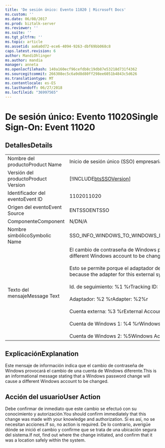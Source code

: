 ```yaml
---
title: 'De sesión único: Evento 11020 | Microsoft Docs'
ms.custom: ''
ms.date: 06/08/2017
ms.prod: biztalk-server
ms.reviewer: ''
ms.suite: ''
ms.tgt_pltfrm: ''
ms.topic: article
ms.assetid: aa6a0d72-ece6-4094-9263-dbf69bb068c8
caps.latest.revision: 6
author: MandiOhlinger
ms.author: mandia
manager: anneta
ms.openlocfilehash: 140a160ecf96cefdb8c19db87e53218d731f4362
ms.sourcegitcommit: 266308ec5c6a9d8d80ff298ee6051b4843c5d626
ms.translationtype: MT
ms.contentlocale: es-ES
ms.lasthandoff: 06/27/2018
ms.locfileid: "36997565"
---
```

# <a name="single-sign-on-event-11020"></a><span data-ttu-id="a5dd0-102">De sesión único: Evento 11020</span><span class="sxs-lookup"><span data-stu-id="a5dd0-102">Single Sign-On: Event 11020</span></span>
## <a name="details"></a><span data-ttu-id="a5dd0-103">Detalles</span><span class="sxs-lookup"><span data-stu-id="a5dd0-103">Details</span></span>  
  
|                 |                                                                                                                                                                                                                                                                                                                                                                         |
|-----------------|-------------------------------------------------------------------------------------------------------------------------------------------------------------------------------------------------------------------------------------------------------------------------------------------------------------------------------------------------------------------------|
|  <span data-ttu-id="a5dd0-104">Nombre del producto</span><span class="sxs-lookup"><span data-stu-id="a5dd0-104">Product Name</span></span>   |                                                                                                                                                                        <span data-ttu-id="a5dd0-105">Inicio de sesión único (SSO) empresarial</span><span class="sxs-lookup"><span data-stu-id="a5dd0-105">Enterprise Single Sign-On</span></span>                                                                                                                                                                        |
| <span data-ttu-id="a5dd0-106">Versión del producto</span><span class="sxs-lookup"><span data-stu-id="a5dd0-106">Product Version</span></span> |                                                                                                                                                       [!INCLUDE[btsSSOVersion](../includes/btsssoversion-md.md)]                                                                                                                                                        |
|    <span data-ttu-id="a5dd0-107">Identificador del evento</span><span class="sxs-lookup"><span data-stu-id="a5dd0-107">Event ID</span></span>     |                                                                                                                                                                                  <span data-ttu-id="a5dd0-108">11020</span><span class="sxs-lookup"><span data-stu-id="a5dd0-108">11020</span></span>                                                                                                                                                                                  |
|  <span data-ttu-id="a5dd0-109">Origen del evento</span><span class="sxs-lookup"><span data-stu-id="a5dd0-109">Event Source</span></span>   |                                                                                                                                                                                 <span data-ttu-id="a5dd0-110">ENTSSO</span><span class="sxs-lookup"><span data-stu-id="a5dd0-110">ENTSSO</span></span>                                                                                                                                                                                  |
|    <span data-ttu-id="a5dd0-111">Componente</span><span class="sxs-lookup"><span data-stu-id="a5dd0-111">Component</span></span>    |                                                                                                                                                                                   <span data-ttu-id="a5dd0-112">N/D</span><span class="sxs-lookup"><span data-stu-id="a5dd0-112">N/A</span></span>                                                                                                                                                                                   |
|  <span data-ttu-id="a5dd0-113">Nombre simbólico</span><span class="sxs-lookup"><span data-stu-id="a5dd0-113">Symbolic Name</span></span>  |                                                                                                                                                          <span data-ttu-id="a5dd0-114">SSO_INFO_WINDOWS_TO_WINDOWS_MAPPING_CONFLICT_ALLOWED</span><span class="sxs-lookup"><span data-stu-id="a5dd0-114">SSO_INFO_WINDOWS_TO_WINDOWS_MAPPING_CONFLICT_ALLOWED</span></span>                                                                                                                                                           |
|  <span data-ttu-id="a5dd0-115">Texto del mensaje</span><span class="sxs-lookup"><span data-stu-id="a5dd0-115">Message Text</span></span>   | <span data-ttu-id="a5dd0-116">El cambio de contraseña de Windows provocará el cambio de una cuenta de Windows diferente.%r</span><span class="sxs-lookup"><span data-stu-id="a5dd0-116">A Windows password change will cause a different Windows account to be changed.%r</span></span><br /><br /> <span data-ttu-id="a5dd0-117">Esto se permite porque el adaptador de este sistema externo está configurado para permitir conflictos de asignación.%r</span><span class="sxs-lookup"><span data-stu-id="a5dd0-117">This is allowed because the adapter for this external system is configured to allow mapping conflicts.%r</span></span><br /><br /> <span data-ttu-id="a5dd0-118">Id. de seguimiento: %1 %r</span><span class="sxs-lookup"><span data-stu-id="a5dd0-118">Tracking ID: %1%r</span></span><br /><br /> <span data-ttu-id="a5dd0-119">Adaptador: %2 %r</span><span class="sxs-lookup"><span data-stu-id="a5dd0-119">Adapter: %2%r</span></span><br /><br /> <span data-ttu-id="a5dd0-120">Cuenta externa: %3 %r</span><span class="sxs-lookup"><span data-stu-id="a5dd0-120">External Account: %3%r</span></span><br /><br /> <span data-ttu-id="a5dd0-121">Cuenta de Windows 1: %4 %r</span><span class="sxs-lookup"><span data-stu-id="a5dd0-121">Windows Account 1: %4%r</span></span><br /><br /> <span data-ttu-id="a5dd0-122">Cuenta de Windows 2: %5</span><span class="sxs-lookup"><span data-stu-id="a5dd0-122">Windows Account 2: %5</span></span> |
  
## <a name="explanation"></a><span data-ttu-id="a5dd0-123">Explicación</span><span class="sxs-lookup"><span data-stu-id="a5dd0-123">Explanation</span></span>  
 <span data-ttu-id="a5dd0-124">Este mensaje de información indica que el cambio de contraseña de Windows provocará el cambio de una cuenta de Windows diferente.</span><span class="sxs-lookup"><span data-stu-id="a5dd0-124">This is an informational message stating that a Windows password change will cause a different Windows account to be changed.</span></span>  
  
## <a name="user-action"></a><span data-ttu-id="a5dd0-125">Acción del usuario</span><span class="sxs-lookup"><span data-stu-id="a5dd0-125">User Action</span></span>  
 <span data-ttu-id="a5dd0-126">Debe confirmar de inmediato que este cambio se efectuó con su conocimiento y autorización.</span><span class="sxs-lookup"><span data-stu-id="a5dd0-126">You should confirm immediately that this change was made with your knowledge and authorization.</span></span> <span data-ttu-id="a5dd0-127">Si es así, no se necesitan acciones.</span><span class="sxs-lookup"><span data-stu-id="a5dd0-127">If so, no action is required.</span></span> <span data-ttu-id="a5dd0-128">De lo contrario, averigüe dónde se inició el cambio y confirme que se trata de una ubicación segura del sistema.</span><span class="sxs-lookup"><span data-stu-id="a5dd0-128">If not, find out where the change initiated, and confirm that it was a location safely within the system.</span></span>